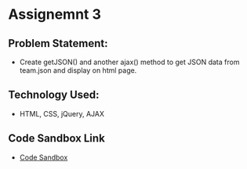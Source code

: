 # Assignemnt 3

## Problem Statement: 

- Create getJSON() and another ajax() method to get JSON data from team.json and display on html page.

## Technology Used:

- HTML, CSS, jQuery, AJAX

## Code Sandbox Link

- [Code Sandbox](https://codesandbox.io/s/infallible-wilson-reobug?file=/js/script.js)
